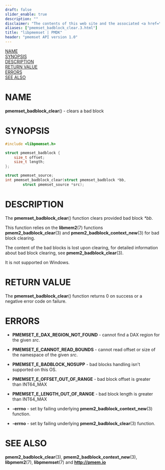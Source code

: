 ```yaml
---
draft: false
slider_enable: true
description: ""
disclaimer: "The contents of this web site and the associated <a href=\"https://github.com/pmem\">GitHub repositories</a> are BSD-licensed open source."
aliases: ["pmemset_badblock_clear.3.html"]
title: "libpmemset | PMDK"
header: "pmemset API version 1.0"
---
```


[comment]: <> (SPDX-License-Identifier: BSD-3-Clause)
[comment]: <> (Copyright 2021, Intel Corporation)

[comment]: <> (pmemset_badblock_clear.3 -- man page for libpmemset pmemset_badblock_clear operation)

[NAME](#name)<br />
[SYNOPSIS](#synopsis)<br />
[DESCRIPTION](#description)<br />
[RETURN VALUE](#return-value)<br />
[ERRORS](#errors)<br />
[SEE ALSO](#see-also)<br />

# NAME #

**pmemset_badblock_clear**() - clears a bad block

# SYNOPSIS #

```c
#include <libpmemset.h>

struct pmemset_badblock {
    size_t offset;
    size_t length;
};

struct pmemset_source;
int pmemset_badblock_clear(struct pmemset_badblock *bb,
		struct pmemset_source *src);
```

# DESCRIPTION #

The **pmemset_badblock_clear**() function clears provided bad block *\*bb*.

This function relies on the **libmem2**(7) functions **pmem2_badblock_clear**(3)
and **pmem2_badblock_context_new**(3) for bad block clearing.

The content of the bad blocks is lost upon clearing, for detailed information about
bad block clearing, see **pmem2_badblock_clear**(3).

It is not supported on Windows.

# RETURN VALUE #

The **pmemset_badblock_clear**() function returns 0 on success or a negative
error code on failure.

# ERRORS #

* **PMEMSET_E_DAX_REGION_NOT_FOUND** - cannot find a DAX region for the given *src*.

* **PMEMSET_E_CANNOT_READ_BOUNDS** - cannot read offset or size of the namespace
of the given *src*.

* **PMEMSET_E_BADBLOCK_NOSUPP** - bad blocks handling isn't supported on this OS.

* **PMEMSET_E_OFFSET_OUT_OF_RANGE** - bad block offset is greater than INT64_MAX

* **PMEMSET_E_LENGTH_OUT_OF_RANGE** - bad block length is greater than INT64_MAX

* **-errno** - set by failing underlying **pmem2_badblock_context_new**(3) function.

* **-errno** - set by failing underlying **pmem2_badblock_clear**(3) function.

# SEE ALSO #

**pmem2_badblock_clear**(3), **pmem2_badblock_context_new**(3),
**libpmem2**(7), **libpmemset**(7) and **<http://pmem.io>**
